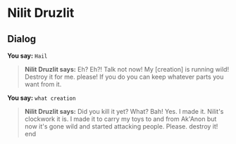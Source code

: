 # Nilit Druzlit


## Dialog

**You say:** `Hail`



>**Nilit Druzlit says:** Eh?  Eh?!  Talk not now!  My [creation] is running wild!  Destroy it for me. please!  If you do you can keep whatever parts you want from it.

**You say:** `what creation`



>**Nilit Druzlit says:** Did you kill it yet? What?  Bah!  Yes. I made it.  Nilit's clockwork it is.  I made it to carry my toys to and from Ak'Anon but now it's gone wild and started attacking people.  Please. destroy it!
end








